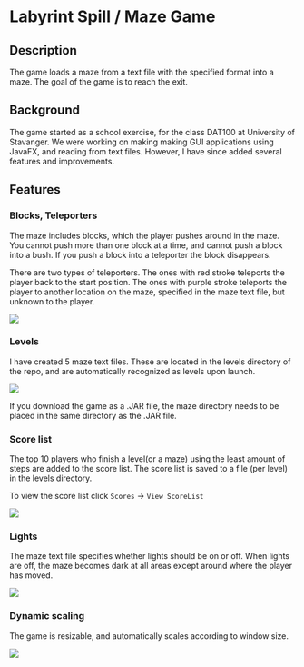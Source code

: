 # Labyrint Spill / Maze Game

## Description

The game loads a maze from a text file with the specified format into a maze.
The goal of the game is to reach the exit.

## Background

The game started as a school exercise, for the class DAT100 at University of Stavanger.
We were working on making making GUI applications using JavaFX, and
reading from text files. 
However, I have since added several features and improvements.

## Features

### Blocks, Teleporters

The maze includes blocks, which the player pushes around in the maze.
You cannot push more than one block at a time, and cannot push
a block into a bush. If you push a block into a teleporter the block
disappears.

There are two types of teleporters. The ones with red stroke teleports the player
back to the start position. The ones with purple stroke teleports the player to another
location on the maze, specified in the maze text file, but unknown to the player.

![](https://christianfosli.github.io/img/Labyrint03.jpg)

### Levels

I have created 5 maze text files. These are located in the levels directory of the repo,
and are automatically recognized as levels upon launch.

![](https://christianfosli.github.io/img/Labyrint_020_levels.jpg)

If you download the game as a .JAR file, the maze directory needs to be placed in the 
same directory as the .JAR file.

### Score list

The top 10 players who finish a level(or a maze) using the least amount of steps are added to
the score list. The score list is saved to a file (per level) in the levels directory.

To view the score list click `Scores` -> `View ScoreList`

![](https://christianfosli.github.io/img/Labyrint03_Scores.jpg)

### Lights

The maze text file specifies whether lights should be on or off.
When lights are off, the maze becomes dark at all areas except around where the player has moved.

![](https://christianfosli.github.io/img/Labyrint03_Lights.jpg)

### Dynamic scaling

The game is resizable, and automatically scales according to window size.

![](https://christianfosli.github.io/img/Labyrint_020_scaling.jpg)
